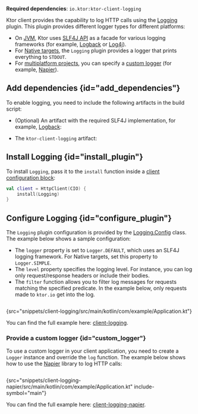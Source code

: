 [//]: # (title: Logging)

<tldr>
<p>
<b>Required dependencies</b>: <code>io.ktor:ktor-client-logging</code>
</p>
<var name="example_name" value="client-logging"/>
<include src="lib.xml" include-id="download_example"/>
</tldr>

Ktor client provides the capability to log HTTP calls using the [Logging](https://api.ktor.io/ktor-client/ktor-client-plugins/ktor-client-logging/io.ktor.client.plugins.logging/-logging/index.html) plugin.
This plugin provides different logger types for different platforms:
- On [JVM](http-client_engines.md#jvm), Ktor uses [SLF4J API](http://www.slf4j.org/) as a facade for various logging frameworks (for example, [Logback](https://logback.qos.ch/) or [Log4j](https://logging.apache.org/log4j)).
- For [Native targets](http-client_engines.md#native), the `Logging` plugin provides a logger that prints everything to `STDOUT`.
- For [multiplatform projects](getting_started_ktor_client_multiplatform_mobile.md), you can specify a [custom logger](#custom_logger) (for example, [Napier](https://github.com/AAkira/Napier)).


## Add dependencies {id="add_dependencies"}
To enable logging, you need to include the following artifacts in the build script:
* (Optional) An artifact with the required SLF4J implementation, for example, [Logback](https://logback.qos.ch/):
  <var name="group_id" value="ch.qos.logback"/>
  <var name="artifact_name" value="logback-classic"/>
  <var name="version" value="logback_version"/>
  <include src="lib.xml" include-id="add_artifact"/>
  
* The `ktor-client-logging` artifact:
  <var name="artifact_name" value="ktor-client-logging"/>
  <include src="lib.xml" include-id="add_ktor_artifact"/>
  <include src="lib.xml" include-id="add_ktor_client_artifact_tip"/>
  

## Install Logging {id="install_plugin"}
To install `Logging`, pass it to the `install` function inside a [client configuration block](create-client.md#configure-client):
```kotlin
val client = HttpClient(CIO) {
    install(Logging)
}
```

## Configure Logging {id="configure_plugin"}

The `Logging` plugin configuration is provided by the [Logging.Config](https://api.ktor.io/ktor-client/ktor-client-plugins/ktor-client-logging/io.ktor.client.plugins.logging/-logging/-config/index.html) class.
The example below shows a sample configuration:
- The `logger` property is set to `Logger.DEFAULT`, which uses an SLF4J logging framework. For Native targets, set this property to `Logger.SIMPLE`.
- The `level` property specifies the logging level. 
   For instance, you can log only request/response headers or include their bodies.
- The `filter` function allows you to filter log messages for requests matching the specified predicate. In the example below, only requests made to `ktor.io` get into the log.

```kotlin
```
{src="snippets/client-logging/src/main/kotlin/com/example/Application.kt"}

You can find the full example here: [client-logging](https://github.com/ktorio/ktor-documentation/tree/%current-branch%/codeSnippets/snippets/client-logging).


### Provide a custom logger {id="custom_logger"}

To use a custom logger in your client application, you need to create a `Logger` instance and override the `log` function.
The example below shows how to use the [Napier](https://github.com/AAkira/Napier) library to log HTTP calls:

```kotlin
```
{src="snippets/client-logging-napier/src/main/kotlin/com/example/Application.kt" include-symbol="main"}

You can find the full example here: [client-logging-napier](https://github.com/ktorio/ktor-documentation/tree/%current-branch%/codeSnippets/snippets/client-logging-napier).
